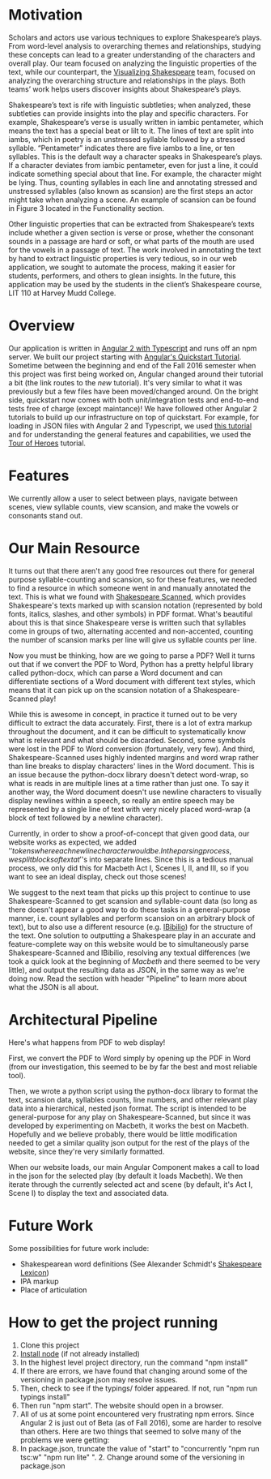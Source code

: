 # Motivation
Scholars and actors use various techniques to explore Shakespeare’s plays. From word-level analysis to overarching themes and relationships, studying these concepts can lead to a greater understanding of the characters and overall play. Our team focused on analyzing the linguistic properties of the text, while our counterpart, the <a href="https://github.com/janehwu/shakespeare">Visualizing Shakespeare</a> team, focused on analyzing the overarching structure and relationships in the plays. Both teams’ work helps users discover insights about Shakespeare’s plays. 

Shakespeare’s text is rife with linguistic subtleties; when analyzed, these subtleties can provide insights into the play and specific characters. For example, Shakespeare’s verse is usually written in iambic pentameter, which means the text has a special beat or lilt to it. The lines of text are split into iambs, which in poetry is an unstressed syllable followed by a stressed syllable. “Pentameter” indicates there are five iambs to a line, or ten syllables. This is the default way a character speaks in Shakespeare’s plays. If a character deviates from iambic pentameter, even for just a line, it could indicate something special about that line. For example, the character might be lying. Thus, counting syllables in each line and annotating stressed and unstressed syllables (also known as scansion) are the first steps an actor might take when analyzing a scene. An example of scansion can be found in Figure 3 located in the Functionality section.

Other linguistic properties that can be extracted from Shakespeare’s texts include whether a given section is verse or prose, whether the consonant sounds in a passage are hard or soft, or what parts of the mouth are used for the vowels in a passage of text. The work involved in annotating the text by hand to extract linguistic properties is very tedious, so in our web application, we sought to automate the process, making it easier for students, performers, and others to glean insights. In the future, this application may be used by the students in the client’s Shakespeare course, LIT 110 at Harvey Mudd College.

# Overview
Our application is written in <a href="https://angular.io/docs/ts/latest/">Angular 2 with Typescript</a> and runs off an npm server. We built our project starting with <a href="https://angular.io/docs/ts/latest/guide/setup.html">Angular's Quickstart Tutorial</a>. Sometime between the beginning and end of the Fall 2016 semester when this project was first being worked on, Angular changed around their tutorial a bit (the link routes to the <i>new</i> tutorial). It's very similar to what it was previously but a few files have been moved/changed around. On the bright side, quickstart now comes with both unit/integration tests and end-to-end tests free of charge (except maintance)!  We have followed other Angular 2 tutorials to build up our infrastructure on top of quickstart. For example, for loading in JSON files with Angular 2 and Typescript, we used <a href="https://scotch.io/tutorials/angular-2-http-requests-with-observables">this tutorial</a> and for understanding the general features and capabilities, we used the <a href="https://angular.io/docs/ts/latest/tutorial/">Tour of Heroes</a> tutorial.

# Features
We currently allow a user to select between plays, navigate between scenes, view syllable counts, view scansion, and make the vowels or consonants stand out.

# Our Main Resource
It turns out that there aren't any good free resources out there for general purpose syllable-counting and scansion, so for these features, we needed to find a resource in which someone went in and manually annotated the text. This is what we found with <a href="http://www.shakespearescanned.com/shakespeare.html">Shakespeare Scanned</a>, which provides Shakespeare's texts marked up with scansion notation (represented by bold fonts, italics, slashes, and other symbols) in PDF format. What's beautiful about this is that since Shakespeare verse is written such that syllables come in groups of two, alternating accented and non-accented, counting the number of scansion marks per line will give us syllable counts per line.

Now you must be thinking, how are we going to parse a PDF? Well it turns out that if we convert the PDF to Word, Python has a pretty helpful library called <a hrerf="https://python-docx.readthedocs.io/en/latest/">python-docx</a>, which can parse a Word document and can differentiate sections of a Word document with different text styles, which means that it can pick up on the scansion notation of a Shakespeare-Scanned play!

While this is awesome in concept, in practice it turned out to be very difficult to extract the data accurately. First, there is a lot of extra markup throughout the document, and it can be difficult to systematically know what is relevant and what should be discarded. Second, some symbols were lost in the PDF to Word conversion (fortunately, very few). And third, Shakespeare-Scanned uses highly indented margins and word wrap rather than line breaks to display characters' lines in the Word document. This is an issue because the python-docx library doesn't detect word-wrap, so what is reads in are multiple lines at a time rather than just one. To say it another way, the Word document doesn't use newline characters to visually display newlines within a speech, so really an entire speech may be represented by a single line of text with very nicely placed word-wrap (a block of text followed by a newline character).

Currently, in order to show a proof-of-concept that given good data, our website works as expected, we added '$' tokens where each newline character would be. In the parsing process, we split blocks of text at '$'s into separate lines. Since this is a tedious manual process, we only did this for Macbeth Act I, Scenes I, II, and III, so if you want to see an ideal display, check out those scenes!

We suggest to the next team that picks up this project to continue to use Shakespeare-Scanned to get scansion and syllable-count data (so long as there doesn't appear a good way to do these tasks in a general-purpose manner, i.e. count syllables and perform scansion on an arbitrary block of text), but to also use a different resource (e.g. <a href="https://www.ibiblio.org/xml/examples/shakespeare/">IBibilio</a>) for the structure of the text. One solution to outputting a Shakespeare play in an accurate and feature-complete way on this website would be to simultaneously parse Shakespeare-Scanned and IBibilio, resolving any textual differences (we took a quick look at the beginning of <i>Macbeth</i> and there seemed to be very little), and output the resulting data as JSON, in the same way as we're doing now. Read the section with header "Pipeline" to learn more about what the JSON is all about.

# Architectural Pipeline
Here's what happens from PDF to web display! 

First, we convert the PDF to Word simply by opening up the PDF in Word (from our investigation, this seemed to be by far the best and most reliable tool). 

Then, we wrote a python script using the python-docx library to format the text, scansion data, syllables counts, line numbers, and other relevant play data into a hierarchical, nested json format. The script is intended to be general-purpose for any play on Shakespeare-Scanned, but since it was developed by experimenting on Macbeth, it works the best on Macbeth. Hopefully and we believe probably, there would be little modification needed to get a similar quality json output for the rest of the plays of the website, since they're very similarly formatted.

When our website loads, our main Angular Component makes a call to load in the json for the selected play (by default it loads Macbeth). We then iterate through the currently selected act and scene (by default, it's Act I, Scene I) to display the text and associated data.

# Future Work
Some possibilities for future work include:
 * Shakespearean word definitions (See Alexander Schmidt's <a href="http://www.perseus.tufts.edu/hopper/text?doc=Perseus%3Atext%3A1999.03.0079">Shakespeare Lexicon</a>)
 * IPA markup
 * Place of articulation

# How to get the project running
1. Clone this project
2. <a href="https://nodejs.org/en/download/">Install node</a> (if not already installed)
3. In the highest level project directory, run the command "npm install"
 1. If there are errors, we have found that changing around some of the versioning in package.json may resolve issues.
4. Then, check to see if the typings/ folder appeared. If not, run "npm run typings install"
5. Then run "npm start". The website should open in a browser.
 1. All of us at some point encountered very frustrating npm errors. Since Angular 2 is just out of Beta (as of Fall 2016), some are harder to resolve than others. Here are two things that seemed to solve many of the problems we were getting:
   1. In package.json, truncate the value of "start" to "concurrently \"npm run tsc:w\" \"npm run lite\" ".
    2. Change around some of the versioning in package.json
